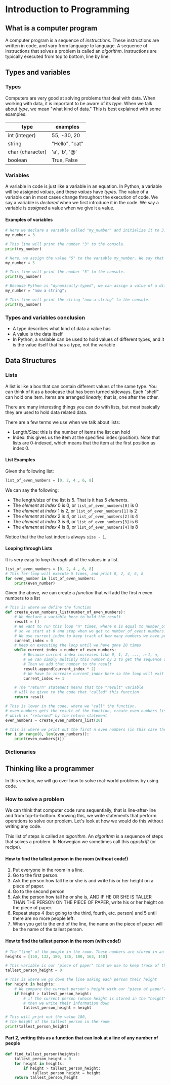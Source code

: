# Introduction to Programming

## What is a computer program

A computer program is a sequence of _instructions_. These instructions are written in code, and vary from language to language. A sequence of instructions that solves a problem is called an _algorithm_. Instructions are typically executed from top to bottom, line by line.

## Types and variables

### Types

Computers are very good at solving problems that deal with data. When working with data, it is important to be aware of its _type_. When we talk about _type_, we mean "what kind of data." This is best explained with some examples:

| type             | examples       |
| ---------------- | -------------- |
| int  (integer)   | 55, -30, 20    |
| string           | "Hello", "cat" |
| char (character) | 'a', 'b', '@'  |
| boolean          | True, False    |

### Variables

A variable in code is just like a variable in an equation. In Python, a variable will be assigned _values_, and these _values_ have _types_. The value of a variable can in most cases change throughout the execution of code. We say a variable is _declared_ when we first introduce it in the code. We say a variable is _assigned_ a value when we give it a value.

#### Examples of variables

```python
# Here we declare a variable called "my_number" and initialize it to 3. We "declare" the variable by giving it a name and value.
my_number = 3

# This line will print the number "3" to the console.
print(my_number)

# Here, we assign the value "5" to the variable my_number. We say that the variable "my_number" has be re-assigned.
my_number = 5

# This line will print the number "5" to the console.
print(my_number)

# Because Python is "dynamically-typed", we can assign a value of a different type to the variable my_number. It is okay if this doesn't make sense yet.
my_number = "now a string";

# This line will print the string "now a string" to the console.
print(my_number)
```

### Types and variables conclusion

* A type describes what kind of data a value has
* A value is the data itself
* In Python, a variable can be used to hold values of different types, and it is the value itself that has a type, not the variable

## Data Structures

### Lists

A list is like a box that can contain different values of the same type. You can think of it as a bookcase that has been turned sideways. Each "shelf" can hold one item. Items are arranged _linearly_, that is, one after the other.

There are many interesting things you can do with lists, but most basically they are used to hold data related data.

There are a few terms we use when we talk about lists:

* Length/Size: this is the number of items the list can hold
* Index: this gives us the item at the specified index (position). Note that lists are 0-indexed, which means that the item at the first position as index 0.

#### List Examples

Given the following list:

```python
list_of_even_numbers = [0, 2, 4 , 6, 8]
```

We can say the following:

* The length/size of the list is 5. That is it has 5 _elements_.
* The _element_ at _index_ 0 is 0, or `list_of_even_numbers[0]` is 0
* The _element_ at _index_ 1 is 2, or `list_of_even_numbers[1]` is 2
* The _element_ at _index_ 2 is 4, or `list_of_even_numbers[2]` is 4
* The _element_ at _index_ 3 is 6, or `list_of_even_numbers[3]` is 6
* The _element_ at _index_ 4 is 8, or `list_of_even_numbers[4]` is 8

Notice that the the last index is always `size - 1`.

#### Looping through Lists

It is very easy to _loop through_ all of the values in a list.

```python
list_of_even_numbers = [0, 2, 4 , 6, 8]
# This for-loop will execute 5 times, and print 0, 2, 4, 6, 8
for even_number in list_of_even_numbers:
    print(even_number)
```

Given the above, we can create a _function_ that will add the first _n_ even numbers to a list

```python
# This is where we define the function
def create_even_numbers_list(number_of_even_numbers):
    # We declare a variable here to hold the result
    result = []
    # We want to run this loop "n" times, where n is equal to number_of_event numbers,
    # so we start at 0 and stop when we get to number_of_event numbers.
    # We use current_index to keep track of how many numbers we have printed (or how many times the loop has executed)
    current_index = 0
    # Keep on executing the loop until we have gone 20 times
    while current_index < number_of_even_numbers:
        # Because current index increases like 0, 1, 2, ..., n-1, n,
        # we can simply multiply this number by 2 to get the sequence of even numbers.
        # Then we add that number to the result
        result.append(current_index * 2)
        # We have to increase current_index here so the loop will exit and we will keep on generating even numbers
        current_index += 1

    # The "return" statement means that the "result" variable
    # will be given to the code that "called" this function
    return result

# This is lower in the code, where we "call" the function.
# even_numbers gets the result of the function, create_even_numbers_list,
# which is "returned" by the return statement
even_numbers = create_even_numbers_list(20)

# this is where we print out the first n even numbers (in this case the first 20)
for i in range(0, len(even_numbers)):
    print(even_numbers[i])
```

### Dictionaries

## Thinking like a programmer

In this section, we will go over how to solve real-world problems by using code.

### How to solve a problem

We can think that computer code runs sequentially, that is line-after-line and from top-to-bottom. Knowing this, we write statements that perform operations to solve our problem. Let's look at how we would do this without writing any code.

This list of steps is called an _algorithm_. An _algorithm_ is a sequence of steps that solves a problem. In Norwegian we sometimes call this _oppskrift_ (or recipe).

#### How to find the tallest person in the room (without code!)

1. Put everyone in the room in a line.
2. Go to the first person.
3. Ask the person how tall he or she is and write his or her height on a piece of paper.
4. Go to the second person
5. Ask the person how tall he or she is, AND IF HE OR SHE IS TALLER THAN THE PERSON ON THE PIECE OF PAPER, write his or her height on the piece of paper.
6. Repeat steps 4 (but going to the third, fourth, etc. person) and 5 until there are no more people left.
7. When you get to the end of the line, the name on the piece of paper will be the name of the tallest person.

#### How to find the tallest person in the room (with code!)

```python
# The "line" of the people in the room. These numbers are stored in an list
heights = [150, 132, 180, 136, 100, 163, 140]

# This variable is our "piece of paper" that we use to keep track of the heights
tallest_person_height = 0

# This is where we go down the line asking each person their height
for height in heights:
    # We compare the current person's height with our "piece of paper"/tallest_person_height value
    if height > tallest_person_height:
        # if the current person (whose height is stored in the "height" variable) is taller than the person on the piece of paper,
        # then we write their information down
        tallest_person_height = height

# This will print out the value 180,
# the height of the tallest person in the room
print(tallest_person_height)
```

#### Part 2, writing this as a function that can look at a line of any number of people

```python
def find_tallest_person(heights):
    tallest_person_height = 0
    for height in heights:
        if height > tallest_person_height:
            tallest_person_height = height
    return tallest_person_height
```
